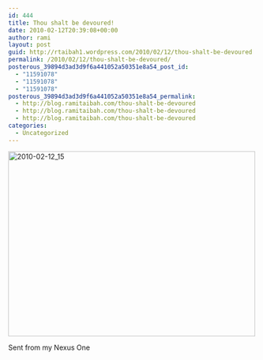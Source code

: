 ```yaml
---
id: 444
title: Thou shalt be devoured!
date: 2010-02-12T20:39:08+00:00
author: rami
layout: post
guid: http://rtaibah1.wordpress.com/2010/02/12/thou-shalt-be-devoured
permalink: /2010/02/12/thou-shalt-be-devoured/
posterous_39894d3ad3d9f6a441052a50351e8a54_post_id:
  - "11591078"
  - "11591078"
  - "11591078"
posterous_39894d3ad3d9f6a441052a50351e8a54_permalink:
  - http://blog.ramitaibah.com/thou-shalt-be-devoured
  - http://blog.ramitaibah.com/thou-shalt-be-devoured
  - http://blog.ramitaibah.com/thou-shalt-be-devoured
categories:
  - Uncategorized
---
```

<div class='p_embed p_image_embed'>
  <a href="http://139.59.20.41/wp-content/uploads/2011/12/2010-02-12_15-36-36-scaled-1000.jpg"><img alt="2010-02-12_15" height="375" src="http://139.59.20.41/wp-content/uploads/2011/12/2010-02-12_15-36-36-scaled-1000.jpg?w=300" width="500" /></a>
</div></p> 

Sent from my Nexus One